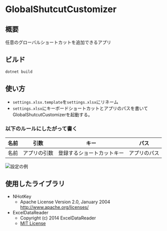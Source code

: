 # GlobalShutcutCustomizer

## 概要

任意のグローバルショートカットを追加できるアプリ

## ビルド

```bash
dotnet build
```

## 使い方

* `settings.xlsx.template`を`settings.xlsx`にリネーム
* `settings.xlsx`にキーボードショートカットとアプリのパスを書いてGlobalShutcutCustomizerを起動する。

### 以下のルールにしたがって書く

| 名前 | 引数         | キー                       | パス         |
| ---- | ------------ | -------------------------- | ------------ |
| 名前 | アプリの引数 | 登録するショートカットキー | アプリのパス |

![設定の例](https://raw.githubusercontent.com/nanagami1369/Suet/App/1/GlobalShutcutCustomizer/src/GlobalShutcutCustomizer/readme-images/setting-example.png)

## 使用したライブラリ

* NHotKey
  * Apache License Version 2.0, January 2004 <http://www.apache.org/licenses/>
* ExcelDataReader
  * Copyright (c) 2014 ExcelDataReader
  * [MIT License](https://github.com/ExcelDataReader/ExcelDataReader/blob/develop/LICENSE)
